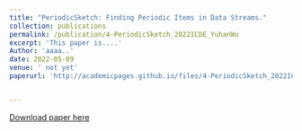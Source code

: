 ```yaml
---
title: "PeriodicSketch: Finding Periodic Items in Data Streams."
collection: publications
permalink: /publication/4-PeriodicSketch_2022ICDE_YuhanWu
excerpt: 'This paper is....'
Author: 'aaaa..'
date: 2022-05-09
venue: ' not yet'
paperurl: 'http://academicpages.github.io/files/4-PeriodicSketch_2022ICDE_YuhanWu.pdf'


---
```


<!-- citation: 'Your Name, You. (2009). &quot;Paper Title Number 1.&quot; <i>Journal 1</i>. 1(1).' -->

<!-- This paper is about the number 1. The number 2 is left for future work. -->

[Download paper here](http://academicpages.github.io/files/4-PeriodicSketch_2022ICDE_YuhanWu.pdf)

<!-- Recommended citation: Your Name, You. (2009). "Paper Title Number 1." <i>Journal 1</i>. 1(1). -->
